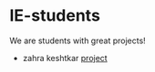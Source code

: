 # IE-students

We are students with great projects!

- zahra keshtkar [project](https://github.com/zkeshtkar/url.git)

